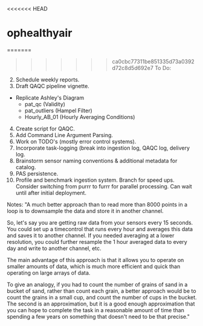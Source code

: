 <<<<<<< HEAD
# ophealthyair
=======
>>>>>>> ca0cbc77311be851335d73a0392d72c8d5d692e7
To Do:
2. Schedule weekly reports.
3. Draft QAQC pipeline vignette. 
  - Replicate Ashley's Diagram
    - pat_qc (Validity)
    - pat_outliers (Hampel Filter)
    - Hourly_AB_01 (Hourly Averaging Conditions)
4. Create script for QAQC.
5. Add Command Line Argument Parsing.
6. Work on TODO's (mostly error control systems).
7. Incorporate task-logging (break into ingestion log, QAQC log, delivery log.
8. Brainstorm sensor naming conventions & additional metadata for catalog.
9. PAS persistence.
10. Profile and benchmark ingestion system. Branch for speed ups. Consider switching from purrr to furrr for parallel processing. Can wait until after initial deployment.

Notes:
"A much better approach than to read more than 8000 points in a loop is to downsample the data and store it in another channel.

So, let's say you are getting raw data from your sensors every 15 seconds. You could set up a timecontrol that runs every hour and averages this data and saves it to another channel. If you needed averaging at a lower resolution, you could further resample the 1 hour averaged data to every day and write to another channel, etc.

The main advantage of this approach is that it allows you to operate on smaller amounts of data, which is much more efficient and quick than operating on large arrays of data.

To give an analogy, if you had to count the number of grains of sand in a bucket of sand, rather than count each grain, a better approach would be to count the grains in a small cup, and count the number of cups in the bucket. The second is an approximation, but it is a good enough approximation that you can hope to complete the task in a reasonable amount of time than spending a few years on something that doesn't need to be that precise."
